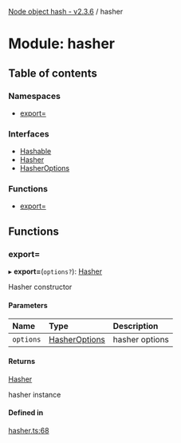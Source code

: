 [Node object hash - v2.3.6](../README.md) / hasher

# Module: hasher

## Table of contents

### Namespaces

- [export&#x3D;](hasher.export_.md)

### Interfaces

- [Hashable](../interfaces/hasher.hashable.md)
- [Hasher](../interfaces/hasher.hasher-1.md)
- [HasherOptions](../interfaces/hasher.hasheroptions.md)

### Functions

- [export&#x3D;](hasher.md#export=)

## Functions

### export&#x3D;

▸ **export=**(`options?`): [Hasher](../interfaces/hasher.export_.hasher.md)

Hasher constructor

#### Parameters

| Name      | Type                                                           | Description    |
| :-------- | :------------------------------------------------------------- | :------------- |
| `options` | [HasherOptions](../interfaces/hasher.export_.hasheroptions.md) | hasher options |

#### Returns

[Hasher](../interfaces/hasher.export_.hasher.md)

hasher instance

#### Defined in

[hasher.ts:68](https://github.com/SkeLLLa/node-object-hash/blob/f48c0c9/src/hasher.ts#L68)
